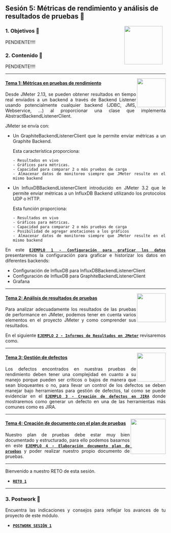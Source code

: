 ## Sesión 5: Métricas de rendimiento y análisis de resultados de pruebas 🤖

<img src="../images/android-kotlin.png" align="right" height="120" hspace="10">
<div style="text-align: justify;">

### 1. Objetivos :dart: 

PENDIENTE!!!!

### 2. Contenido :blue_book:

PENDIENTE!!!!

---

<img src="images/tools.png" align="right" height="90"> 

#### <ins>Tema 1: Métricas en pruebas de rendimiento</ins>

Desde JMeter 2.13, se pueden obtener resultados en tiempo real enviados a un backend a través de Backend Listener usando potencialmente cualquier backend (JDBC, JMS, Webservice, …) al proporcionar una clase que implementa AbstractBackendListenerClient.

  JMeter se envía con:

* Un GraphiteBackendListenerClient que le permite enviar métricas a un Graphite Backend.
  
    Esta característica proporciona:
  
      - Resultados en vivo
      - Gráficos para métricas.
      - Capacidad para comparar 2 o más pruebas de carga
      - Almacenar datos de monitoreo siempre que JMeter resulte en el mismo backend
* Un InfluxDBBackendListenerClient introducido en JMeter 3.2 que le permite enviar métricas a un InfluxDB Backend utilizando los protocolos UDP o HTTP. 
  
  Esta función proporciona:

      - Resultados en vivo
      - Gráficos para métricas.
      - Capacidad para comparar 2 o más pruebas de carga
      - Posibilidad de agregar anotaciones a los gráficos
      - Almacenar datos de monitoreo siempre que JMeter resulte en el mismo backend
  
En este [**`EJEMPLO 1 - Configuración para graficar los datos`**](./Ejemplo-01) presentaremos la configuración para graficar e historizar los datos en diferentes backends:

  - Configuración de InfluxDB para InfluxDBBackendListenerClient
  - Configuración de InfluxDB para GraphiteBackendListenerClient
  - Grafana

---

<img src="images/structure.png" align="right" height="90"> 

#### <ins>Tema 2: Análisis de resultados de pruebas</ins>

Para analizar adecuadamente los resultados de las pruebas de performance en JMeter, podemos tener en cuenta varios elementos en el proyecto JMeter y como comprender sus resultados. 
  
En el siguiente [**`EJEMPLO 2 - Informes de Resultados en JMeter`**](./Ejemplo-02) revisaremos como.

---

<img src="images/emulator.jpg" align="right" height="90"> 

#### <ins>Tema 3: Gestión de defectos</ins>

Los defectos encontrados en nuestras pruebas de rendimiento deben tener una complejidad en cuanto a su manejo porque pueden ser críticos o bajos de manera que sean bloqueantes o no, para llevar un control de los defectos se deben manejar bajo herramientas para gestión de defectos, tal como se puede evidenciar en el  [**`EJEMPLO 3 - Creación de defectos en JIRA`**](./Ejemplo-03) donde mostraremos como generar un defecto en una de las herramientas más comunes como es JIRA. 
    
---

<img src="images/chaomi.png" align="right" height="110"> 

#### <ins>Tema 4: Creación de documento con el plan de pruebas</ins>

Nuestro plan de pruebas debe estar muy bien documentado y estructurado, para ello podemos basarnos en este [**`EJEMPLO 4 - Elaboración documento plan de pruebas`**](./Ejemplo-04) y poder realizar nuestro propio documento de pruebas. 
   
---

 Bienvenido a nuestro RETO de esta sesión.
  
  - [**`RETO 1`**](./Reto-01)
  
 --- 
  
### 3. Postwork :memo:

Encuentra las indicaciones y consejos para reflejar los avances de tu proyecto de este módulo.

- [**`POSTWORK SESIÓN 1`**](./Postwork/)

<br/>


</div>

